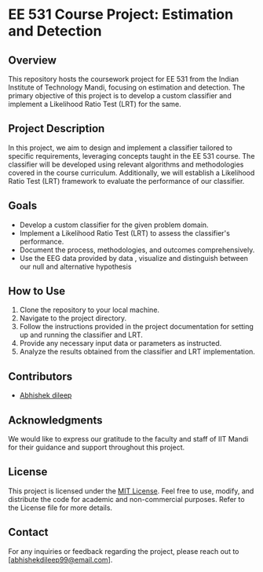 # EE 531 Course Project: Estimation and Detection

## Overview
This repository hosts the coursework project for EE 531 from the Indian Institute of Technology Mandi, focusing on estimation and detection. The primary objective of this project is to develop a custom classifier and implement a Likelihood Ratio Test (LRT) for the same.

## Project Description
In this project, we aim to design and implement a classifier tailored to specific requirements, leveraging concepts taught in the EE 531 course. The classifier will be developed using relevant algorithms and methodologies covered in the course curriculum. Additionally, we will establish a Likelihood Ratio Test (LRT) framework to evaluate the performance of our classifier.

## Goals
- Develop a custom classifier for the given problem domain.
- Implement a Likelihood Ratio Test (LRT) to assess the classifier's performance.
- Document the process, methodologies, and outcomes comprehensively.
- Use the EEG data provided by data , visualize and distinguish between our null and alternative hypothesis

## How to Use
1. Clone the repository to your local machine.
2. Navigate to the project directory.
3. Follow the instructions provided in the project documentation for setting up and running the classifier and LRT.
4. Provide any necessary input data or parameters as instructed.
5. Analyze the results obtained from the classifier and LRT implementation.

## Contributors
- [Abhishek dileep](https://github.com/abhishekdileep)
<!-- - [Collaborator's Name (if applicable)](https://github.com/collaboratorusername) -->

## Acknowledgments
We would like to express our gratitude to the faculty and staff of IIT Mandi for their guidance and support throughout this project.

## License
This project is licensed under the [MIT License](LICENSE). Feel free to use, modify, and distribute the code for academic and non-commercial purposes. Refer to the License file for more details.

## Contact
For any inquiries or feedback regarding the project, please reach out to [abhishekdileep99@email.com].
